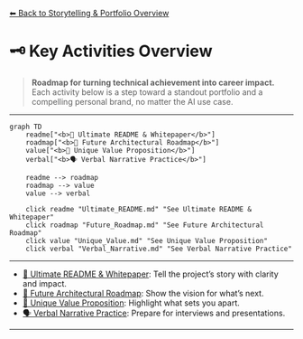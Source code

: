 [⬅ Back to Storytelling & Portfolio Overview](README.md)

# 🗝️ Key Activities Overview

> **Roadmap for turning technical achievement into career impact.**  
> Each activity below is a step toward a standout portfolio and a compelling personal brand, no matter the AI use case.

---

```mermaid
graph TD
    readme["<b>📖 Ultimate README & Whitepaper</b>"]
    roadmap["<b>🚀 Future Architectural Roadmap</b>"]
    value["<b>💎 Unique Value Proposition</b>"]
    verbal["<b>🗣️ Verbal Narrative Practice</b>"]

    readme --> roadmap
    roadmap --> value
    value --> verbal

    click readme "Ultimate_README.md" "See Ultimate README & Whitepaper"
    click roadmap "Future_Roadmap.md" "See Future Architectural Roadmap"
    click value "Unique_Value.md" "See Unique Value Proposition"
    click verbal "Verbal_Narrative.md" "See Verbal Narrative Practice"
```

---

- [📖 Ultimate README & Whitepaper](Ultimate_README.md): Tell the project’s story with clarity and impact.
- [🚀 Future Architectural Roadmap](Future_Roadmap.md): Show the vision for what’s next.
- [💎 Unique Value Proposition](Unique_Value.md): Highlight what sets you apart.
- [🗣️ Verbal Narrative Practice](Verbal_Narrative.md): Prepare for interviews and presentations.

---
